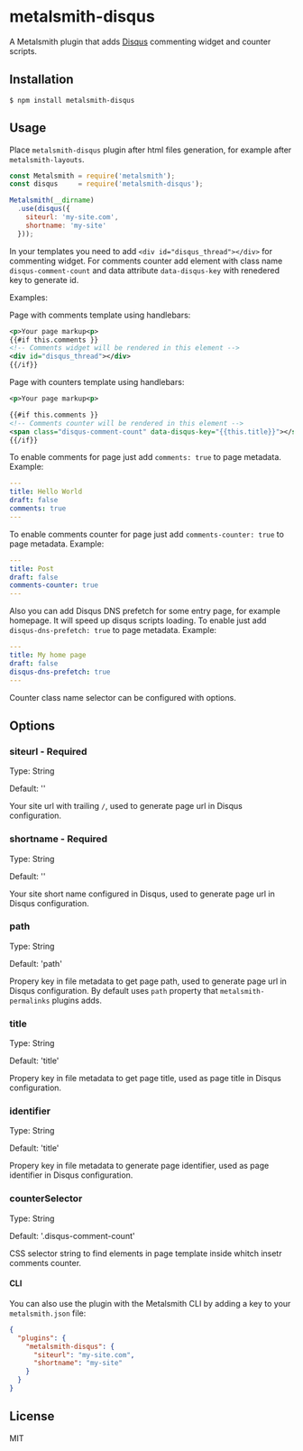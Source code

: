 # metalsmith-disqus

  A Metalsmith plugin that adds [Disqus](https://disqus.com/) commenting widget and counter scripts.

## Installation

    $ npm install metalsmith-disqus

## Usage

Place `metalsmith-disqus` plugin after html files generation, for example after `metalsmith-layouts`.

```js
const Metalsmith = require('metalsmith');
const disqus     = require('metalsmith-disqus');

Metalsmith(__dirname)
  .use(disqus({
    siteurl: 'my-site.com',
    shortname: 'my-site'
  }));
```

  In your templates you need to add `<div id="disqus_thread"></div>` for commenting widget. For comments counter add element with class name `disqus-comment-count` and data attribute `data-disqus-key` with renedered key to generate id.

  Examples:

  Page with comments template using handlebars:
  ```xml
  <p>Your page markup<p>
  {{#if this.comments }}
  <!-- Comments widget will be rendered in this element -->
  <div id="disqus_thread"></div>
  {{/if}}
  ```

  Page with counters template using handlebars:
  ```xml
  <p>Your page markup<p>

  {{#if this.comments }}
  <!-- Comments counter will be rendered in this element -->
  <span class="disqus-comment-count" data-disqus-key="{{this.title}}"></span>
  {{/if}}
  ```

  To enable comments for page just add `comments: true` to page metadata.
    Example:

  ```yaml
  ---
  title: Hello World
  draft: false
  comments: true
  ---
  ```

  To enable comments counter for page just add `comments-counter: true` to page metadata.
    Example:

  ```yaml
  ---
  title: Post
  draft: false
  comments-counter: true
  ---
  ```

  Also you can add Disqus DNS prefetch for some entry page, for example homepage. It will speed up disqus scripts loading. To enable just add `disqus-dns-prefetch: true` to page metadata.
    Example:

  ```yaml
  ---
  title: My home page
  draft: false
  disqus-dns-prefetch: true
  ---
  ```

Counter class name selector can be configured with options.

## Options

### siteurl - **Required**
  Type: String

  Default: ''

  Your site url with trailing `/`, used to generate page url in Disqus configuration.

### shortname - **Required**
  Type: String

  Default: ''

  Your site short name configured in Disqus, used to generate page url in Disqus configuration.

### path
  Type: String

  Default: 'path'

  Propery key in file metadata to get page path, used to generate page url in Disqus configuration. By default uses `path` property that `metalsmith-permalinks` plugins adds.

### title
  Type: String

  Default: 'title'

  Propery key in file metadata to get page title, used as page title in Disqus configuration.

### identifier
  Type: String

  Default: 'title'

  Propery key in file metadata to generate page identifier, used as page identifier in Disqus configuration.

### counterSelector
  Type: String

  Default: '.disqus-comment-count'

  CSS selector string to find elements in page template inside whitch insetr comments counter.

#### CLI

  You can also use the plugin with the Metalsmith CLI by adding a key to your `metalsmith.json` file:

```json
{
  "plugins": {
    "metalsmith-disqus": {
      "siteurl": "my-site.com",
      "shortname": "my-site"
    }
  }
}
```

## License

  MIT
